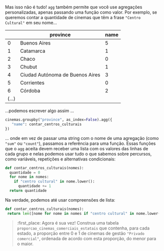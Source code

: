 Mas isso não é tudo! `agg` também permite que você use agregações personalizadas, apenas passando uma função como valor. Por exemplo, se queremos contar a quantidade de cinemas que têm a frase `"Centro Cultural"` em seu nome...


||province|name|
|---|---|---|
|0|Buenos Aires|5|
|1|Catamarca|1|
|2|Chaco|0|
|3|Chubut|1|
|4|Ciudad Autónoma de Buenos Aires|3|
|5|Corrientes|0|
|6|Córdoba|2|
|(...)|

...podemos escrever algo assim ...
 
```python
cinemas.groupby("province", as_index=False).agg({
   "name": contar_centros_culturais
})
```

... onde em vez de passar uma string com o nome de uma agregação (como `"sum"` ou `"count"`), passamos a referência para uma função. Essas funções que o `agg` aceita devem receber uma lista com os valores das linhas de cada grupo e nelas podemos usar tudo o que sabemos sobre percursos, como variáveis, repetições e alternativas condicionais:

```python
def contar_centros_culturais(nomes):
  quantidade = 0
  for nome in nomes:
    if "centro cultural" in nome.lower():
      quantidade += 1
  return quantidade
```

Na verdade, podemos até usar compreensões de lista:

```python
def contar_centros_culturais(nomes):
 return len([nome for nome in nomes if "centro cultural" in nome.lower()])
```

> :first_place: Agora é sua vez! Construa uma tabela `proporcao_cinemas_comerciais_estatais` que contenha, para cada estado, a proporção entre 0 e 1 de cinemas de gestão `"Privado comercial"`, ordenada de acordo com esta proporção, do menor para o maior.
